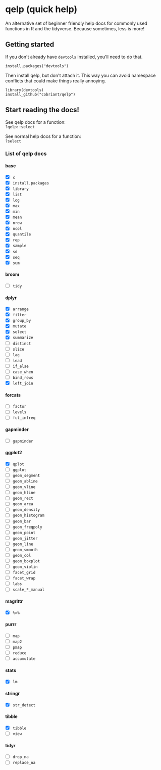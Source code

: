 # qelp (quick help)

An alternative set of beginner friendly help docs for commonly used functions in R and the tidyverse. Because sometimes, less is more!

## Getting started

If you don't already have `devtools` installed, you'll need to do that.

`install.packages("devtools")`

Then install qelp, but don't attach it. This way you can avoid namespace conflicts that could make things really annoying.

`library(devtools)`  
`install_github("cobriant/qelp")`

## Start reading the docs!

See qelp docs for a function:  
`?qelp::select`

See normal help docs for a function:  
`?select`

### List of qelp docs

#### base

- [x] `c`  
- [x] `install.packages`  
- [x] `library`  
- [x] `list`  
- [x] `log`  
- [x] `max`  
- [x] `min`  
- [x] `mean`  
- [x] `nrow`  
- [x] `ncol`  
- [x] `quantile`  
- [x] `rep`  
- [x] `sample`  
- [x] `sd`  
- [x] `seq`  
- [x] `sum`  

#### broom

- [ ] `tidy`  

#### dplyr

- [x] `arrange`  
- [x] `filter`  
- [x] `group_by`  
- [x] `mutate`  
- [x] `select`  
- [x] `summarize`  
- [ ] `distinct`  
- [ ] `slice`  
- [ ] `lag`  
- [ ] `lead`  
- [ ] `if_else`  
- [ ] `case_when`  
- [ ] `bind_rows`  
- [x] `left_join`  

#### forcats

- [ ] `factor`  
- [ ] `levels`  
- [ ] `fct_infreq`  

#### gapminder

- [ ] `gapminder`  

#### ggplot2

- [x] `qplot`
- [ ] `ggplot`  
- [ ] `geom_segment`  
- [ ] `geom_abline`  
- [ ] `geom_vline`  
- [ ] `geom_hline`  
- [ ] `geom_rect`  
- [ ] `geom_area`  
- [ ] `geom_density`  
- [ ] `geom_histogram`  
- [ ] `geom_bar`  
- [ ] `geom_freqpoly`  
- [ ] `geom_point`  
- [ ] `geom_jitter`  
- [ ] `geom_line`  
- [ ] `geom_smooth`  
- [ ] `geom_col`  
- [ ] `geom_boxplot`  
- [ ] `geom_violin`  
- [ ] `facet_grid`  
- [ ] `facet_wrap`  
- [ ] `labs`  
- [ ] `scale_*_manual`  

#### magrittr

- [x] `%>%`  

#### purrr

- [ ] `map`  
- [ ] `map2`  
- [ ] `pmap`  
- [ ] `reduce`  
- [ ] `accumulate`  

#### stats

- [x] `lm`

#### stringr

- [x] `str_detect`

#### tibble

- [x] `tibble`  
- [ ] `view`  

#### tidyr

- [ ] `drop_na`  
- [ ] `replace_na`  
